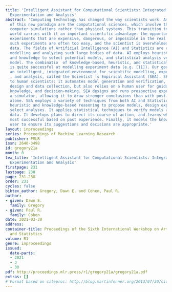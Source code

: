 ```yaml
---
title: 'Intelligent Assistant for Computational Scientists: Integrated Modelling,
  Experimentation and Analysis'
abstract: 'Computing technology has changed the way scientists work. Among the contributions
  of this new paradigm are the computational sciences, which involve the study of
  computer simulations rather than physical systems. This transition to a simulated
  world carries with it an important scientific advantage: the opportunity to run
  experiments that are expensive, dangerous, or impossible in the real world. Unfortunately,
  such experiments are often too easy, and the scientist is overwhelmed with empirical
  data. The fields of Artificial Intelligence (AI) and Statistics are concerned with
  modelling and analyzing such large bodies of data. AI employs heuristic reasoning
  and knowledge to select potential models, and statistical analysis verifies a proposed
  model. The combinatio  of knowledge-based, heuristic, and statistical techniques
  is quite successful at modelling experiment data (e.g. [11]). Our goal is to provide
  an intelligent, integrated environment for scientific modelling, experimentation
  , and analysis, called the Scientist ’s Empirical Assistant (SEA). SEA is an assistant
  to human scientists: it automates model generation and verification, experiment
  design and data collection, but also relies on a human user for guidance, domain
  knowledge, and decision-making. SEA designs and runs prospective experiments with
  a simulator, allowing it to draw stronger conclusions than with post-hoc data analysis
  alone. SEA employs a variety of techniques from both AI and Statistics. It uses
  heuristic and knowledge-based reasoning to propose models, design experiments, and
  select analyses. It applies statistical techniques to verify models against experiment
  data. It develops plans to direct its course of action, and learns which plans are
  most successful based on past experience. Finally, it models the knowledge of the
  user to ensure its suggestions and decisions are appropriate.'
layout: inproceedings
series: Proceedings of Machine Learning Research
publisher: PMLR
issn: 2640-3498
id: gregory21a
month: 0
tex_title: 'Intelligent Assistant for Computational Scientists: Integrated Modelling,
  Experimentation and Analysis'
firstpage: 231
lastpage: 238
page: 231-238
order: 231
cycles: false
bibtex_author: Gregory, Dawn E. and Cohen, Paul R.
author:
- given: Dawn E.
  family: Gregory
- given: Paul R.
  family: Cohen
date: 2021-03-30
address:
container-title: Proceedings of the Sixth International Workshop on Artificial Intelligence
  and Statistics
volume: R1
genre: inproceedings
issued:
  date-parts:
  - 2021
  - 3
  - 30
pdf: http://proceedings.mlr.press/r1/gregory21a/gregory21a.pdf
extras: []
# Format based on citeproc: http://blog.martinfenner.org/2013/07/30/citeproc-yaml-for-bibliographies/
---
```

